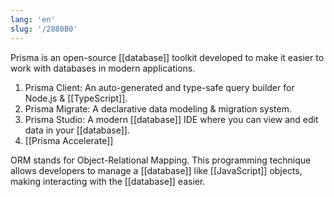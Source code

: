 ```yaml
---
lang: 'en'
slug: '/2880B0'
---
```


Prisma is an open-source [[database]] toolkit developed to make it easier to work with databases in modern applications.

1. Prisma Client: An auto-generated and type-safe query builder for Node.js & [[TypeScript]].
2. Prisma Migrate: A declarative data modeling & migration system.
3. Prisma Studio: A modern [[database]] IDE where you can view and edit data in your [[database]].
4. [[Prisma Accelerate]]

ORM stands for Object-Relational Mapping. This programming technique allows developers to manage a [[database]] like [[JavaScript]] objects, making interacting with the [[database]] easier.
